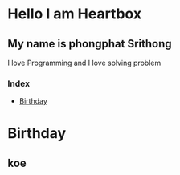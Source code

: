 # Hello I am Heartbox
## My name is phongphat Srithong

I love Programming and I love solving problem
### Index
- [Birthday](#birthday)  


  
Birthday
=======
## koe
